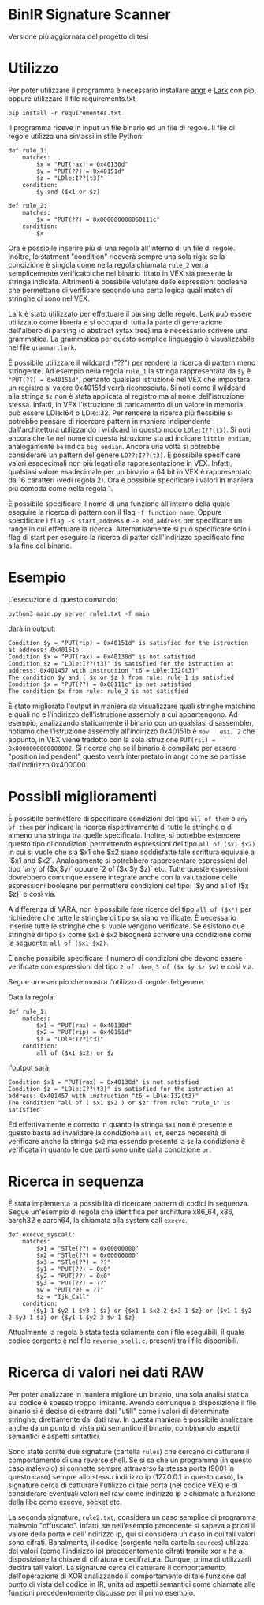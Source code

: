 # BinIR Signature Scanner

Versione più aggiornata del progetto di tesi

# Utilizzo

Per poter utilizzare il programma è necessario installare [angr](https://github.com/angr/angr) e [Lark](https://github.com/lark-parser/lark) con pip, oppure utilizzare il file requirements.txt:

`pip install -r requirementes.txt`

Il programma riceve in input un file binario ed un file di regole. Il file di regole utilizza una sintassi in stile Python:

```
def rule_1:
    matches:
        $x = "PUT(rax) = 0x40130d"
        $y = "PUT(??) = 0x40151d"
        $z = "LDle:I??(t3)"
    condition:
        $y and ($x1 or $z)

def rule_2:
    matches:
        $x = "PUT(??) = 0x000000000060111c"
    condition:
        $x
```    
        
Ora è possibile inserire più di una regola all'interno di un file di regole. Inoltre, lo statment "condition" riceverà sempre una sola riga: se la condizione è singola come nella regola chiamata `rule_2` verrà semplicemente verificato che nel binario liftato in VEX sia presente la stringa indicata.
Altrimenti è possibile valutare delle espressioni booleane che permettano di verificare secondo una certa logica quali match di stringhe ci sono nel VEX.

Lark è stato utilizzato per effettuare il parsing delle regole. Lark può essere utilizzato come libreria e si occupa di tutta la parte di generazione dell'albero di parsing (o abstract sytax tree) ma è necessario scrivere una grammatica. La grammatica per questo semplice linguaggio è visualizzabile nel file `grammar.lark`.

È possibile utilizzare il wildcard ("??") per rendere la ricerca di pattern meno stringente. Ad esempio nella regola `rule_1` la stringa rappresentata da `$y` è `"PUT(??) = 0x40151d"`, pertanto qualsiasi istruzione nel VEX che imposterà un registro al valore 0x40151d verrà riconosciuta. Si noti come il wildcard alla stringa `$z` non è stata applicata al registro ma al nome dell'istruzione stessa. Infatti, in VEX l'istruzione di caricamento di un valore in memoria può essere LDle:I64 o LDle:I32. Per rendere la ricerca più flessibile si potrebbe pensare di ricercare pattern in maniera indipendente dall'architettura utilizzando i wildcard in questo modo `LDle:I??(t3)`. Si noti ancora che `le` nel nome di questa istruzione sta ad indicare `little endian`, analogamente `be` indica `big endian`. Ancora una volta si potrebbe considerare un pattern del genere `LD??:I??(t3)`.
È possibile specificare valori esadecimali non più legati  alla rappresentazione in VEX. Infatti, qualsiasi valore esadecimale per un binario a 64 bit in VEX è rappresentato da 16 caratteri (vedi regola 2). Ora è possibile specificare i valori in maniera più comoda come nella regola 1.


È possibile specificare il nome di una funzione all'interno della quale eseguire la ricerca di pattern con il flag `-f function_name`. Oppure specificare i `flag -s start_address` e `-e end_address` per specificare un range in cui effettuare la ricerca. Alternativamente si può specificare solo il flag di start per eseguire la ricerca di patter dall'indirizzo specificato fino alla fine del binario.

# Esempio

L'esecuzione di questo comando:

`python3 main.py server rule1.txt -f main`


darà in output:

 ```
Condition $y = "PUT(rip) = 0x40151d" is satisfied for the istruction at address: 0x40151b
Condition $x = "PUT(rax) = 0x40130d" is not satisfied
Condition $z = "LDle:I??(t3)" is satisfied for the istruction at address: 0x401457 with instruction "t6 = LDle:I32(t3)"
The condition $y and ( $x or $z ) from rule: rule_1 is satisfied
Condition $x = "PUT(??) = 0x60111c" is not satisfied
The condition $x from rule: rule_2 is not satisfied
```

È stato migliorato l'output in maniera da visualizzare quali stringhe matchino e quali no e l'indirizzo dell'istruzione assembly a cui appartengono. Ad esempio, analizzando staticamente il binario con un qualsiasi disassembler, notiamo che l'istruzione assembly all'indirizzo 0x40151b è `mov   esi, 2` che appunto, in VEX viene tradotto con la sola istruzione `PUT(rsi) = 0x0000000000000002`. Si ricorda che se il binario è compilato per essere "position indipendent" questo verrà interpretato in angr come se partisse dall'indirizzo 0x400000.

# Possibli miglioramenti

È possibile permettere di specificare condizioni del tipo `all of them` o `any of them` per indicare la ricerca rispettivamente di tutte le stringhe o di almeno una stringa tra quelle specificata. Inoltre, si potrebbe estendere questo tipo di condizioni permettendo espressioni del tipo `all of ($x1 $x2)` in cui si vuole che sia $x1 che $x2 siano soddisfatte tale scrittura equivale a `$x1 and $x2`. Analogamente si potrebbero rappresentare espressioni del tipo `any of ($x $y)` oppure `2 of ($x $y $z)` etc. Tutte queste espressioni dovrebbero comunque essere integrate anche con la valutazione delle espressioni booleane per permettere condizioni del tipo:
`$y and all of ($x $z)` e così via.
 
A differenza di YARA, non è possibile fare ricerce del tipo `all of ($x*)` per richiedere che tutte le stringhe di tipo `$x` siano verificate. È necessario inserire tutte le stringhe che si vuole vengano verificate. Se esistono due stringhe di tipo `$x` come `$x1` e `$x2` bisognerà scrivere una condizione come la seguente: `all of ($x1 $x2)`.

È anche possibile specificare il numero di condizioni che devono essere verificate con espressioni del tipo `2 of them`, `3 of ($x $y $z $w)` e così via.

Segue un esempio che mostra l'utilizzo di regole del genere.

Data la regola:
```
def rule_1:
    matches:
        $x1 = "PUT(rax) = 0x40130d"
        $x2 = "PUT(rip) = 0x40151d"
        $z = "LDle:I??(t3)"
    condition:
        all of ($x1 $x2) or $z
```

l'output sarà:
```
Condition $x1 = "PUT(rax) = 0x40130d" is not satisfied
Condition $z = "LDle:I??(t3)" is satisfied for the istruction at address: 0x401457 with instruction "t6 = LDle:I32(t3)"
The condition "all of ( $x1 $x2 ) or $z" from rule: "rule_1" is satisfied
```
Ed effettivamente è corretto in quanto la stringa `$x1` non è presente e questo basta ad invalidare la condizione `all of`, senza necessità di verificare anche la stringa `$x2` ma essendo presente la `$z` la condizione è verificata in quanto le due parti sono unite dalla condizione `or`.

# Ricerca in sequenza

È stata implementa la possibilità di ricercare pattern di codici in sequenza. Segue un'esempio di regola che identifica per architture x86_64, x86, aarch32 e aarch64, la chiamata alla system call `execve`.

```
def execve_syscall:
    matches:
        $x1 = "STle(??) = 0x00000000"
        $x2 = "STle(??) = 0x00000000"
        $x3 = "STle(??) = ??"
        $y1 = "PUT(??) = 0x0"
        $y2 = "PUT(??) = 0x0"
        $y3 = "PUT(??) = ??"
        $w = "PUT(r0) = ??"
        $z = "Ijk_Call"
    condition:
       {$y1 1 $y2 1 $y3 1 $z} or {$x1 1 $x2 2 $x3 1 $z} or {$y1 1 $y2 2 $y3 1 $z} or {$y1 1 $y2 3 $w 1 $z}
```
Attualmente la regola è stata testa solamente con i file eseguibili, il quale codice sorgente è nel file `reverse_shell.c`, presenti tra i file disponibili.

# Ricerca di valori nei dati RAW

Per poter analizzare in maniera migliore un binario, una sola analisi statica sul codice è spesso troppo limitante. 
Avendo comunque a disposizione il file binario si è deciso di estrarre dati "utili" come i valori di determinate stringhe, direttamente dai dati raw.
In questa maniera è possibile analizzare anche da un punto di vista più semantico il binario, combinando aspetti semantici e aspetti sintattici.

Sono state scritte due signature (cartella `rules`) che cercano di catturare il comportamento di una reverse shell.
Se si sa che un programma (in questo caso malevolo) si connette sempre attraverso la stessa porta (9001 in questo caso)
sempre allo stesso indirizzo ip (127.0.0.1 in questo caso), la signature cerca di catturare l'utilizzo di tale porta (nel codice VEX) e 
di considerare eventuali valori nel raw come indirizzo ip e chiamate a funzione della libc come execve, socket etc.

La seconda signature, `rule2.txt`, considera un caso semplice di programma malevolo "offuscato". Infatti, se nell'esempio precedente 
si sapeva a priori il valore della porta e dell'indirizzo ip, qui si considera un caso in cui tali valori sono cifrati.
Banalmente, il codice (sorgente nella cartella `sources`) utilizza dei valori (come l'indirizzo ip) precedentemente cifrati tramite xor e
ha a disposizione la chiave di cifratura e decifratura. Dunque, prima di utilizzarli decifra tali valori. La signature cerca di catturare il comportamento
dell'operazione di XOR analizzando il comportamento di tale funzione dal punto di vista del codice in IR, unita ad aspetti semantici come chiamate 
alle funzioni precedentemente discusse per il primo esempio.
